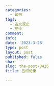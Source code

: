 ```yaml
---
categories:
  - 读书
tags:
  - 古文观止
  - 左传
comment: 
info: 
date: '2023-3-28'
type: post
layout: post
published: false
sha: 
slug: the-post-8425
title: 吕相绝秦

---
```


